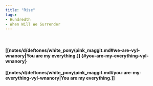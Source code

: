 ```yaml
---
title: "Rise"
tags:
- Hundredth
- When Will We Surrender
---
```

&nbsp;
#### [[notes/d/deftones/white_pony/pink_maggit.md#we-are-vyl-wnanory|You are my everything.]] {#you-are-my-everything-vyl-wnanory}
#### [[notes/d/deftones/white_pony/pink_maggit.md#you-are-my-everything-vyl-wnanory|You are my everything.]]
